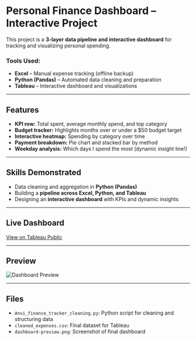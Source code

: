 # Personal Finance Dashboard – Interactive Project

This project is a **3-layer data pipeline and interactive dashboard** for tracking and visualizing personal spending.

### Tools Used:
- **Excel** – Manual expense tracking (offline backup)
- **Python (Pandas)** – Automated data cleaning and preparation
- **Tableau** – Interactive dashboard and visualizations

---

## Features
- **KPI row:** Total spent, average monthly spend, and top category
- **Budget tracker:** Highlights months over or under a $50 budget target
- **Interactive heatmap:** Spending by category over time
- **Payment breakdown:** Pie chart and stacked bar by method
- **Weekday analysis:** Which days I spend the most (dynamic insight line!)

---

## Skills Demonstrated
- Data cleaning and aggregation in **Python (Pandas)**
- Building a **pipeline across Excel, Python, and Tableau**
- Designing an **interactive dashboard** with KPIs and dynamic insights

---

## Live Dashboard
[View on Tableau Public](https://public.tableau.com/app/profile/anvi.patibanda/viz/PersonalFinanceTrackerInteractiveDashboardExcelPythonTableau/WhereMyMoneyGoesAPersonalDashboardbyAnviPatibanda)

---

## Preview
![Dashboard Preview](<img width="1267" height="846" alt="Screenshot 2025-07-25 165317" src="https://github.com/user-attachments/assets/50445d87-35d0-4682-870a-1ba219cfa0db" />
)

---

## Files
- `Anvi_finance_tracker_cleaning.py`: Python script for cleaning and structuring data
- `cleaned_expenses.csv`: Final dataset for Tableau
- `dashboard-preview.png`: Screenshot of final dashboard

